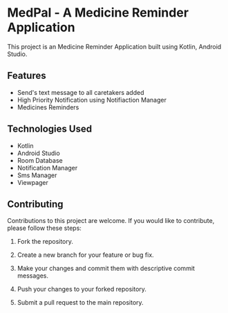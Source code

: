 # MedPal - A Medicine Reminder Application

This project is an Medicine Reminder Application built using Kotlin, Android Studio.

## Features

- Send's text message to all caretakers added
- High Priority Notification using Notifiaction Manager
- Medicines Reminders 

## Technologies Used

- Kotlin
- Android Studio
- Room Database
- Notification Manager
- Sms Manager
- Viewpager


## Contributing

Contributions to this project are welcome. If you would like to contribute, please follow these steps:

1. Fork the repository.

2. Create a new branch for your feature or bug fix.

3. Make your changes and commit them with descriptive commit messages.

4. Push your changes to your forked repository.

5. Submit a pull request to the main repository.

